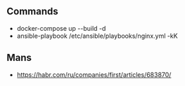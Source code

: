 ## Commands
- docker-compose up --build -d
- ansible-playbook /etc/ansible/playbooks/nginx.yml -kK
## Mans
- https://habr.com/ru/companies/first/articles/683870/